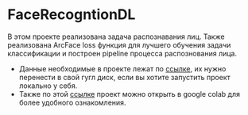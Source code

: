 # FaceRecogntionDL
В этом проекте реализована задача распознавания лиц. Также реализована ArcFace loss функция для лучшего обучения задачи классификации и построен pipeline процесса распознования лица.
- Данные необходимые в проекте лежат по [ссылке](https://drive.google.com/drive/folders/1DFvpGP2NlfIEkIt1-oJfuC4z_YRo8tSL?usp=sharing), их нужно перенести в свой гугл диск, если вы хотите запустить проект локально у себя.
- Также по этой [ссылке](https://colab.research.google.com/drive/1uxHZuBKs2cz0dVs2pbtqGK_gtZfAWVpT?usp=sharing) проект можно открыть в google colab для более удобного ознакомления.
